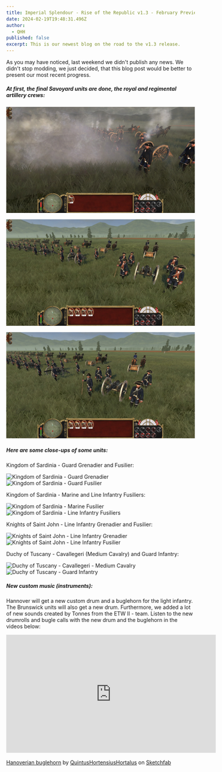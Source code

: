 ```yaml
---
title: Imperial Splendour - Rise of the Republic v1.3 - February Preview
date: 2024-02-19T19:48:31.496Z
author:
  - QHH
published: false
excerpt: This is our newest blog on the road to the v1.3 release.
---
```

As you may have noticed, last weekend we didn't publish any news. We didn't stop modding, we just decided, that this blog post would be better to present our most recent progress.

##### At first, the final Savoyard units are done, the royal and regimental artillery crews:

![Savoyard Royal Artillery](../_img/20240218154507_1.jpg "Savoyard Royal Artillery")

![Piedmontese Regimental Artillery](../_img/20240218164844_1.jpg "Piedmontese Regimental Artillery")

![Sardinian Regimental Artillery](../_img/20240218164828_1.jpg "Sardinian Regimental Artillery")

##### Here are some close-ups of some units:

Kingdom of Sardinia - Guard Grenadier and Fusilier:

![Kingdom of Sardinia - Guard Grenadier](https://cdn.discordapp.com/attachments/996114120363487262/1209141022521557043/KS_-_Guard_Gren.png?ex=65e5d754&is=65d36254&hm=cdd4a098d2b30a6f1085c4a608b5234c4686d88fa91526933b21bd3b2cbdc83a& "Kingdom of Sardinia - Guard Grenadier") ![Kingdom of Sardinia - Guard Fusilier](https://cdn.discordapp.com/attachments/996114120363487262/1209141022999711764/KS_-_Guard_Reg.png?ex=65e5d754&is=65d36254&hm=c058d7f77337abcf12fd04e099d7d49689605f99924d54c62cc19db68b4c5114& "Kingdom of Sardinia - Guard Fusilier")

Kingdom of Sardinia - Marine and Line Infantry Fusiliers:

![Kingdom of Sardinia - Marine Fusilier](https://cdn.discordapp.com/attachments/996114120363487262/1209141151186296914/KS_-_Marine_Inf.png?ex=65e5d773&is=65d36273&hm=585368b8a6d83a86c41134b925b2029061738586dbde4dabc718faa711444157& "Kingdom of Sardinia - Marine Fusilier") ![Kingdom of Sardinia - Line Infantry Fusiliers](https://cdn.discordapp.com/attachments/996114120363487262/1209141151530098759/KS_-_Line_Inf.png?ex=65e5d773&is=65d36273&hm=110d5d1aa24ad924d0bca00f37a3f290015e9ada0a5d90d8573c768a7f5f361d& "Kingdom of Sardinia - Line Infantry Fusiliers")

Knights of Saint John - Line Infantry Grenadier and Fusilier:

![Knights of Saint John - Line Infantry Grenadier](https://cdn.discordapp.com/attachments/996114120363487262/1209141295617155093/KSJ_-_Line_Gren.png?ex=65e5d795&is=65d36295&hm=9a4ba3f519c4db8eac30856c3499a06001344845d67029a3f13face8064e6a53& "Knights of Saint John - Line Infantry Grenadier") ![Knights of Saint John - Line Infantry Fusilier](https://cdn.discordapp.com/attachments/996114120363487262/1209141296044707871/KSJ_-_Line_Inf.png?ex=65e5d795&is=65d36295&hm=111c1f68ebb7e3901c99298e792b4663073e65133f140659c3f7471447c43edd& "Knights of Saint John - Line Infantry Fusilier")

Duchy of Tuscany - Cavallegeri (Medium Cavalry) and Guard Infantry:

![Duchy of Tuscany - Cavallegeri - Medium Cavalry](https://cdn.discordapp.com/attachments/996114120363487262/1209142844682670080/DT_-_Cav_S.A.R.png?ex=65e5d906&is=65d36406&hm=57dff05155f9e4876a9f219968d570ca11585fa53825f052c224351ae5d2f7d1& "Duchy of Tuscany - Cavallegeri - Medium Cavalry") ![Duchy of Tuscany - Guard Infantry](https://cdn.discordapp.com/attachments/996114120363487262/1209142844997238784/DT_-_Guard_Inf.png?ex=65e5d907&is=65d36407&hm=be0cde5af88df2aafaad70251e77e3720ce7a130803eb6166d20878767aed079& "Duchy of Tuscany - Guard Infantry")

##### New custom music (instruments):

Hannover will get a new custom drum and a buglehorn for the light infantry. The Brunswick units will also get a new drum. Furthermore, we added a lot of new sounds created by Tonnes from the ETW II - team. Listen to the new drumrolls and bugle calls with the new drum and the buglehorn in the videos below:

<iframe width="560" height="315" src="https://www.youtube-nocookie.com/embed/XGAssGV70KA?si=haFzKoQ70CHaN3el" title="YouTube video player" frameborder="0" allow="accelerometer; autoplay; clipboard-write; encrypted-media; gyroscope; picture-in-picture" allowfullscreen>

<iframe width="560" height="315" src="https://www.youtube-nocookie.com/embed/TEYM187ApBU?si=3Zu6qCLI-jxcrDsE" title="YouTube video player" frameborder="0" allow="accelerometer; autoplay; clipboard-write; encrypted-media; gyroscope; picture-in-picture" allowfullscreen>

<iframe width="560" height="315" src="https://www.youtube-nocookie.com/embed/rHQZyq0DYEs?si=uOzWfpmiNrvbaR0t" title="YouTube video player" frameborder="0" allow="accelerometer; autoplay; clipboard-write; encrypted-media; gyroscope; picture-in-picture" allowfullscreen>

You can take a look at the new Hanoverian bulgehorn on sketchfab too:

<div class="sketchfab-embed-wrapper">
    <iframe title="Hanoverian buglehorn" width="640" height="480" src="https://sketchfab.com/models/d4ee27d055414ccb8e87db2cbb433c58/embed" frameborder="0" allow="autoplay; fullscreen; vr" mozallowfullscreen="true" webkitallowfullscreen="true"></iframe>
</div>

[Hanoverian buglehorn](https://sketchfab.com/3d-models/hanoverian-buglehorn-d4ee27d055414ccb8e87db2cbb433c58) by [QuintusHortensiusHortalus](https://sketchfab.com/QuintusHortensiusHortalus) on [Sketchfab](https://sketchfab.com)